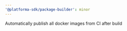 ```yaml
---
'@platforma-sdk/package-builder': minor
---
```


Automatically publish all docker images from CI after build
